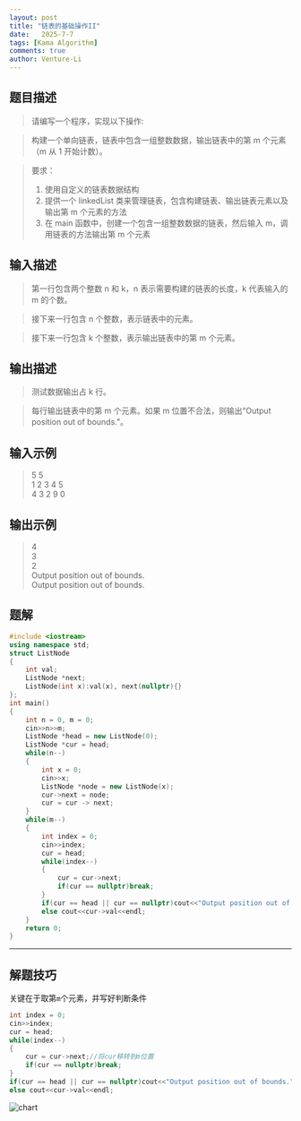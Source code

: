 ```yaml
---
layout: post
title: "链表的基础操作II"
date:   2025-7-7
tags: [Kama Algorithm]
comments: true
author: Venture-Li
---
```


## 题目描述

> 请编写一个程序，实现以下操作:  

> 构建一个单向链表，链表中包含一组整数数据，输出链表中的第 m 个元素（m 从 1 开始计数）。  

> 要求：  
> 1. 使用自定义的链表数据结构  
> 2. 提供一个 linkedList 类来管理链表，包含构建链表、输出链表元素以及输出第 m 个元素的方法  
> 3. 在 main 函数中，创建一个包含一组整数数据的链表，然后输入 m，调用链表的方法输出第 m 个元素  

## 输入描述

> 第一行包含两个整数 n 和 k，n 表示需要构建的链表的长度，k 代表输入的 m 的个数。  

> 接下来一行包含 n 个整数，表示链表中的元素。  

> 接下来一行包含 k 个整数，表示输出链表中的第 m 个元素。   

## 输出描述

> 测试数据输出占 k 行。  

> 每行输出链表中的第 m 个元素。如果 m 位置不合法，则输出“Output position out of bounds.”。  

## 输入示例

> 5 5  
> 1 2 3 4 5  
> 4 3 2 9 0  

## 输出示例

> 4  
> 3  
> 2  
> Output position out of bounds.  
> Output position out of bounds.  

## 题解

```c++
#include <iostream>
using namespace std;
struct ListNode
{
    int val;
    ListNode *next;
    ListNode(int x):val(x), next(nullptr){}
};
int main()
{   
    int n = 0, m = 0;
    cin>>n>>m;
    ListNode *head = new ListNode(0);
    ListNode *cur = head;
    while(n--)
    {
        int x = 0;
        cin>>x;
        ListNode *node = new ListNode(x);
        cur->next = node;
        cur = cur -> next;
    }
    while(m--)
    {
        int index = 0;
        cin>>index;
        cur = head;
        while(index--)
        {
            cur = cur->next;
            if(cur == nullptr)break;
        }
        if(cur == head || cur == nullptr)cout<<"Output position out of bounds."<<endl;
        else cout<<cur->val<<endl;
    }
    return 0;
}
```

---

## 解题技巧

关键在于取第`m`个元素，并写好判断条件

```c++
int index = 0;
cin>>index;
cur = head;
while(index--)
{
    cur = cur->next;//将cur移转到m位置
    if(cur == nullptr)break;
}
if(cur == head || cur == nullptr)cout<<"Output position out of bounds."<<endl;
else cout<<cur->val<<endl;
```

![chart](https://venture-li.github.io/images/202507071802681.png)
